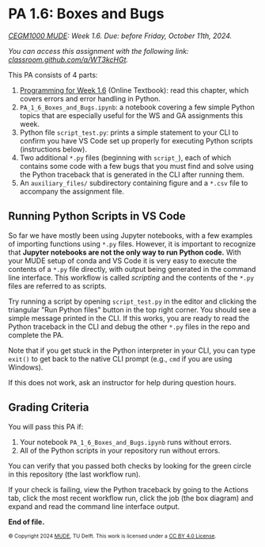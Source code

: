 # PA 1.6: Boxes and Bugs
*[CEGM1000 MUDE](http://mude.citg.tudelft.nl/): Week 1.6. Due: before Friday, October 11th, 2024.*


_You can access this assignment with the following link: [classroom.github.com/a/WT3kcHGt](https://classroom.github.com/a/WT3kcHGt)._

This PA consists of 4 parts:

1. [Programming for Week 1.6](https://mude.citg.tudelft.nl/2024/book/programming/week_1_6.html) (Online Textbook): read this chapter, which covers errors and error handling in Python.
2. `PA_1_6_Boxes_and_Bugs.ipynb`: a notebook covering a few simple Python topics that are especially useful for the WS and GA assignments this week.
3. Python file `script_test.py`: prints a simple statement to your CLI to confirm you have VS Code set up properly for executing Python scripts (instructions below).
4. Two additional `*.py` files (beginning with `script_`), each of which contains some code with a few bugs that you must find and solve using the Python traceback that is generated in the CLI after running them.
5. An `auxiliary_files/` subdirectory containing figure and a `*.csv` file to accompany the assignment file.

## Running Python Scripts in VS Code

So far we have mostly been using Jupyter notebooks, with a few examples of importing functions using `*.py` files. However, it is important to recognize that **Jupyter notebooks are not the only way to run Python code.** With your MUDE setup of conda and VS Code it is very easy to execute the contents of a `*.py` file directly, with output being generated in the command line interface. This workflow is called _scripting_ and the contents of the `*.py` files are referred to as scripts. 

Try running a script by opening `script_test.py` in the editor and clicking the triangular "Run Python files" button in the top right corner. You should see a simple message printed in the CLI. If this works, you are ready to read the Python traceback in the CLI and debug the other `*.py` files in the repo and complete the PA.

Note that if you get stuck in the Python interpreter in your CLI, you can type `exit()` to get back to the native CLI prompt (e.g., `cmd` if you are using Windows).

If this does not work, ask an instructor for help during question hours.

## Grading Criteria

You will pass this PA if:
1. Your notebook `PA_1_6_Boxes_and_Bugs.ipynb` runs without errors.
2. All of the Python scripts in your repository run without errors.

You can verify that you passed both checks by looking for the green circle in this repository (the last workflow run).

If your check is failing, view the Python traceback by going to the Actions tab, click the most recent workflow run, click the job (the box diagram) and expand and read the command line interface output.

**End of file.**

<span style="font-size: 75%">
&copy; Copyright 2024 <a rel="MUDE" href="http://mude.citg.tudelft.nl/">MUDE</a>, TU Delft. This work is licensed under a <a rel="license" href="http://creativecommons.org/licenses/by/4.0/">CC BY 4.0 License</a>.